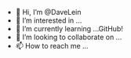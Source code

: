 - 👋 Hi, I’m @DaveLein
- 👀 I’m interested in ...
- 🌱 I’m currently learning ...GitHub!
- 💞️ I’m looking to collaborate on ...
- 📫 How to reach me ...

<!---
DaveLein/DaveLein is a ✨ special ✨ repository because its `README.md` (this file) appears on your GitHub profile.
You can click the Preview link to take a look at your changes.
--->
